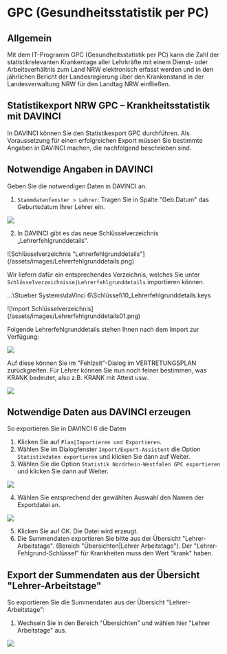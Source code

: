 # GPC (Gesundheitsstatistik per PC)

## Allgemein

Mit dem IT-Programm GPC (Gesundheitsstatistik per PC) kann die Zahl der statistikrelevanten Krankentage aller Lehrkräfte mit einem Dienst- oder Arbeitsverhältnis zum Land NRW elektronisch erfasst werden und in den jährlichen Bericht der Landesregierung über den Krankenstand in der Landesverwaltung NRW für den Landtag NRW einfließen.

## Statistikexport NRW GPC – Krankheitsstatistik mit DAVINCI

In DAVINCI können Sie den Statistikexport GPC durchführen. Als Voraussetzung für einen erfolgreichen Export müssen Sie bestimmte Angaben in DAVINCI machen, die nachfolgend beschrieben sind. 

## Notwendige Angaben in DAVINCI

Geben Sie die notwendigen Daten in DAVINCI an.

1. ``Stammdatenfenster > Lehrer``: Tragen Sie in Spalte "Geb.Datum" das Geburtsdatum Ihrer Lehrer ein.

![](/assets/images/Stammdaten.Lehrer.Gebdatum.png)

2. In DAVINCI gibt es das neue Schlüsselverzeichnis „Lehrerfehlgrunddetails“.

![Schlüsselverzeichnis "Lehrerfehlgrunddetails"] (/assets/images/Lehrerfehlgrunddetails.png)

Wir liefern dafür ein entsprechendes Verzeichnis, welches Sie unter ``Schlüsselverzeichnisse|Lehrerfehlgrunddetails`` importieren können.

 ...\Stueber Systems\daVinci 6\Schlüssel\10_Lehrerfehlgrunddetails.keys

![Import Schlüsselverzeichnis] (/assets/images/Lehrerfehlgrunddetails01.png)

Folgende Lehrerfehlgrunddetails stehen Ihnen nach dem Import zur Verfügung:

![](/assets/images/Lehrerfehlgrunddetails02.png)

Auf diese können Sie im "Fehlzeit"-Dialog im VERTRETUNGSPLAN zurückgreifen. Für Lehrer können Sie nun noch feiner bestimmen, was KRANK bedeutet, also z.B. KRANK mit Attest usw.. 

![](/assets/images/Fehlzeit-Dialog.png)

## Notwendige Daten aus DAVINCI erzeugen

So exportieren Sie in DAVINCI 6 die Daten

1. Klicken Sie auf ``Plan|Importieren und Exportieren``.
2. Wählen Sie im Dialogfenster ``Import/Export-Assistent`` die Option ``Statistikdaten exportieren`` und klicken Sie dann auf Weiter.
3. Wählen Sie die Option ``Statistik Nordrhein-Westfalen GPC exportieren`` und klicken Sie dann auf Weiter.

![](/assets/images/GPC.png)

4. Wählen Sie entsprechend der gewählten Auswahl den Namen der Exportdatei an. 

![](/assets/images/GPC.Dateiname.png)

5. Klicken Sie auf OK. Die Datei wird erzeugt.
6. Die Summendaten exportieren Sie bitte aus der Übersicht "Lehrer-Arbeitstage". (Bereich "Übersichten|Lehrer Arbeitstage"). Der "Lehrer-Fehlgrund-Schlüssel" für Krankheiten muss den Wert "krank" haben.

## Export der Summendaten aus der Übersicht "Lehrer-Arbeitstage"

So exportieren Sie die Summendaten aus der Übersicht "Lehrer-Arbeitstage":

1. Wechseln Sie in den Bereich "Übersichten" und wählen hier "Lehrer Arbeitstage" aus.

![](/assets/images/uebersicht.Lehrer.Arbeitstage.png)